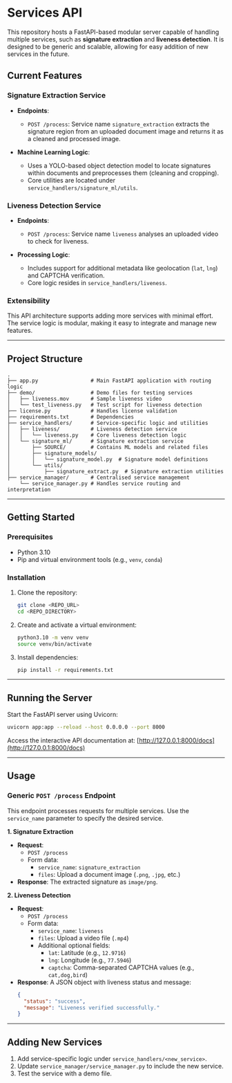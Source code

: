 # Services API

This repository hosts a FastAPI-based modular server capable of handling multiple services, such as **signature extraction** and **liveness detection**. It is designed to be generic and scalable, allowing for easy addition of new services in the future.

## Current Features

### Signature Extraction Service
- **Endpoints**:
  - `POST /process`: Service name `signature_extraction` extracts the signature region from an uploaded document image and returns it as a cleaned and processed image.
  
- **Machine Learning Logic**:
  - Uses a YOLO-based object detection model to locate signatures within documents and preprocesses them (cleaning and cropping).
  - Core utilities are located under `service_handlers/signature_ml/utils`.

### Liveness Detection Service
- **Endpoints**:
  - `POST /process`: Service name `liveness` analyses an uploaded video to check for liveness.
  
- **Processing Logic**:
  - Includes support for additional metadata like geolocation (`lat`, `lng`) and CAPTCHA verification.
  - Core logic resides in `service_handlers/liveness`.

### Extensibility
This API architecture supports adding more services with minimal effort. The service logic is modular, making it easy to integrate and manage new features.

---

## Project Structure

```plaintext
.
├── app.py                 # Main FastAPI application with routing logic
├── demo/                  # Demo files for testing services
│   ├── liveness.mov       # Sample liveness video
│   └── test_liveness.py   # Test script for liveness detection
├── license.py             # Handles license validation
├── requirements.txt       # Dependencies
├── service_handlers/      # Service-specific logic and utilities
│   ├── liveness/          # Liveness detection service
│   │   └── liveness.py    # Core liveness detection logic
│   └── signature_ml/      # Signature extraction service
│       ├── SOURCE/        # Contains ML models and related files
│       ├── signature_models/
│       │   └── signature_model.py  # Signature model definitions
│       └── utils/
│           ├── signature_extract.py  # Signature extraction utilities
├── service_manager/       # Centralised service management
    └── service_manager.py # Handles service routing and interpretation
```

---

## Getting Started

### Prerequisites

- Python 3.10 
- Pip and virtual environment tools (e.g., `venv`, `conda`)

### Installation

1. Clone the repository:
   ```bash
   git clone <REPO_URL>
   cd <REPO_DIRECTORY>
   ```

2. Create and activate a virtual environment:
   ```bash
   python3.10 -m venv venv
   source venv/bin/activate
   ```

3. Install dependencies:
   ```bash
   pip install -r requirements.txt
   ```

---

## Running the Server

Start the FastAPI server using Uvicorn:

```bash
uvicorn app:app --reload --host 0.0.0.0 --port 8000
```

Access the interactive API documentation at: [http://127.0.0.1:8000/docs](http://127.0.0.1:8000/docs)

---

## Usage

### Generic `POST /process` Endpoint

This endpoint processes requests for multiple services. Use the `service_name` parameter to specify the desired service.

**1. Signature Extraction**
- **Request**:
  - `POST /process`
  - Form data:
    - `service_name`: `signature_extraction`
    - `files`: Upload a document image (`.png`, `.jpg`, etc.)
- **Response**: The extracted signature as `image/png`.

**2. Liveness Detection**
- **Request**:
  - `POST /process`
  - Form data:
    - `service_name`: `liveness`
    - `files`: Upload a video file (`.mp4`)
    - Additional optional fields:
      - `lat`: Latitude (e.g., `12.9716`)
      - `lng`: Longitude (e.g., `77.5946`)
      - `captcha`: Comma-separated CAPTCHA values (e.g., `cat,dog,bird`)
- **Response**: A JSON object with liveness status and message:
  ```json
  {
    "status": "success",
    "message": "Liveness verified successfully."
  }
  ```

---

## Adding New Services

1. Add service-specific logic under `service_handlers/<new_service>`.
2. Update `service_manager/service_manager.py` to include the new service.
3. Test the service with a demo file.